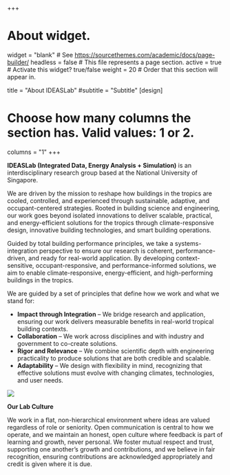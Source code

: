 +++
# About widget.
widget = "blank"  # See https://sourcethemes.com/academic/docs/page-builder/
headless = false  # This file represents a page section.
active = true  # Activate this widget? true/false
weight = 20  # Order that this section will appear in.

title = "About IDEASLab"
#subtitle = "Subtitle"
[design]
  # Choose how many columns the section has. Valid values: 1 or 2.
  columns = "1"
+++



**IDEASLab (Integrated Data, Energy Analysis + Simulation)** is an interdisciplinary research group based at the National University of Singapore. 

We are driven by the mission to reshape how buildings in the tropics are cooled, controlled, and experienced through sustainable, adaptive, and occupant-centered strategies. Rooted in building science and engineering, our work goes beyond isolated innovations to deliver scalable, practical, and energy-efficient solutions for the tropics through climate-responsive design, innovative building technologies, and smart building operations.

Guided by total building performance principles, we take a systems-integration perspective to ensure our research is coherent, performance-driven, and ready for real-world application. By developing context-sensitive, occupant-responsive, and performance-informed solutions, we aim to enable climate-responsive, energy-efficient, and high-performing buildings in the tropics.

We are guided by a set of principles that define how we work and what we stand for:

- **Impact through Integration** – We bridge research and application, ensuring our work delivers measurable benefits in real-world tropical building contexts.  
- **Collaboration** – We work across disciplines and with industry and government to co-create solutions.  
- **Rigor and Relevance** – We combine scientific depth with engineering practicality to produce solutions that are both credible and scalable.  
- **Adaptability** – We design with flexibility in mind, recognizing that effective solutions must evolve with changing climates, technologies, and user needs.  

![](beehub.png)


**Our Lab Culture**

We work in a flat, non-hierarchical environment where ideas are valued regardless of role or seniority. Open communication is central to how we operate, and we maintain an honest, open culture where feedback is part of learning and growth, never personal. We foster mutual respect and trust, supporting one another’s growth and contributions, and we believe in fair recognition, ensuring contributions are acknowledged appropriately and credit is given where it is due. 







